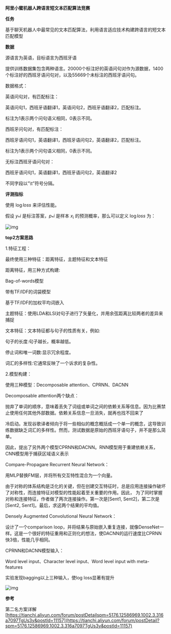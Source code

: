 **阿里小蜜机器人跨语言短文本匹配算法竞赛**

**任务**

基于聊天机器人中最常见的文本匹配算法，利用语言适应技术构建跨语言的短文本匹配模型

**数据**

源语言为英语，目标语言为西班牙语

提供训练数据集包含两种语言。20000个标注好的英语问句对作为源数据，1400个标注好的西班牙语问句对，以及55669个未标注的西班牙语问句。

数据格式：

英语问句对，有匹配标注：

英语问句1，西班牙语翻译1，英语问句2，西班牙语翻译2，匹配标注。

标注为1表示两个问句语义相同，0表示不同。

西班牙问句对，有匹配标注：

西班牙语问句1，英语翻译1，西班牙语问句2，英语翻译2，匹配标注。

标注为1表示两个问句语义相同，0表示不同。

无标注西班牙语问句对：

西班牙语问句1，英语翻译1，西班牙语问句2，英语翻译2

不同字段以”\t”符号分隔。

**评测指标**

使用 $\log loss$ 来评估性能。

假设 $y_*{i}$ 是标注答案，$p_*{i}$ 是样本 $x_{i}$ 的预测概率，那么可以定义 $\log loss$ 为：

![img](D:\duominuo\weixinobU7VjlxVTDz6HO47W1i7HUDaN7A\51288d68cbec4609a0f5178bd742638a\a.tfsprivate.png)

**top2方案思路**

1.特征工程：

最终使用三种特征：距离特征，主题特征和文本特征

距离特征，用三种方式构建:

Bag-of-words模型

带有TF/IDF的词袋模型

基于TF/IDF的加权平均词嵌入

主题特征：使用LDA和LSI对句子进行了矢量化，并用余弦距离比较两者的差异来捕捉

文本特征：文本特征都与句子的性质有关，例如:

句子的长度:句子越长，概率越低。

停止词和唯一词数:显示冗余程度。

词汇的多样性:它通常反映了一个诉求的复杂性。

2.模型构建：

使用三种模型：Decomposable attention、CPRNN、DACNN

Decomposable attention两个缺点：

抛弃了单词的顺序，意味着丢失了词组或单词之间的依赖关系等信息。因为比赛禁止使用任何其他外部数据。依赖关系信息一旦消失，就再也找不回来了

冷启动。发现谷歌译者倾向于将一些相似的概念概括成一个单一的概念，这导致训练数据缺乏词汇的多样性。然而，测试数据是原始的西班牙语句子，并不是那么简单。

因此，提出了另外两个模型CPRNN和DACNN。RNN模型用于重建依赖关系，CNN模型用于捕获区域语义表示

Compare-Propagare Recurrent Neural Network：

用MLP替换FM层，并将所有交互特性混合为一个向量。

由于对称的体系结构是泛化的关键，但在创建交互特征时，总是应用连接操作破坏了对称性，而连接特征对模型的性能起着至关重要的作用。因此， 为了同时掌握对称和连接特征，作者做了两次连接操作。第一次是[Sent1, Sent2]，第二次是[Sent2, Sent1]。最后，求这两个结果的平均值。

Densely Augmented Convolutional Neural Network：

设计了一个comparison loop，并将结果与原始嵌入重复连接，就像DenseNet一样。这是一个很好的特征重用和正则化的想法，使DACNN的运行速度比CPRNN快3倍，性能几乎相同。

CPRNN和DACNN模型输入：

Word level input、Character level input、Word level input with meta-features

实验发现bagging以上三种输入，使log loss显著有提升

![img](D:\duominuo\weixinobU7VjlxVTDz6HO47W1i7HUDaN7A\556175b7406f4ed28048fceb38f923e2\clipboard.png)

**参考**

第二名方案详解[https://tianchi.aliyun.com/forum/postDetailspm=5176.12586969.1002.3.316a7097TgUs3y&postId=11157](https://tianchi.aliyun.com/forum/postDetail?spm=5176.12586969.1002.3.316a7097TgUs3y&postId=11157)
